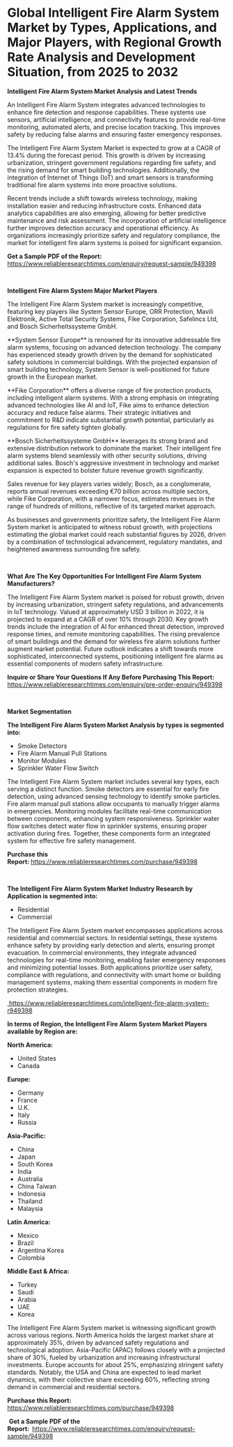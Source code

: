 <p><h1>Global Intelligent Fire Alarm System Market by Types, Applications, and Major Players, with Regional Growth Rate Analysis and Development Situation, from 2025 to 2032</h1></p><p><strong>Intelligent Fire Alarm System Market Analysis and Latest Trends</strong></p>
<p><p>An Intelligent Fire Alarm System integrates advanced technologies to enhance fire detection and response capabilities. These systems use sensors, artificial intelligence, and connectivity features to provide real-time monitoring, automated alerts, and precise location tracking. This improves safety by reducing false alarms and ensuring faster emergency responses.</p><p>The Intelligent Fire Alarm System Market is expected to grow at a CAGR of 13.4% during the forecast period. This growth is driven by increasing urbanization, stringent government regulations regarding fire safety, and the rising demand for smart building technologies. Additionally, the integration of Internet of Things (IoT) and smart sensors is transforming traditional fire alarm systems into more proactive solutions. </p><p>Recent trends include a shift towards wireless technology, making installation easier and reducing infrastructure costs. Enhanced data analytics capabilities are also emerging, allowing for better predictive maintenance and risk assessment. The incorporation of artificial intelligence further improves detection accuracy and operational efficiency. As organizations increasingly prioritize safety and regulatory compliance, the market for intelligent fire alarm systems is poised for significant expansion.</p></p>
<p><strong>Get a Sample PDF of the Report:&nbsp;</strong> <a href="https://www.reliableresearchtimes.com/enquiry/request-sample/949398?utm_campaign=2233&utm_medium=2&utm_source=Github&utm_content=ia&utm_term=18042025&utm_id=intelligent-fire-alarm-system">https://www.reliableresearchtimes.com/enquiry/request-sample/949398</a></p>
<p>&nbsp;</p>
<p><strong>Intelligent Fire Alarm System Major Market Players</strong></p>
<p><p>The Intelligent Fire Alarm System market is increasingly competitive, featuring key players like System Sensor Europe, ORR Protection, Mavili Elektronik, Active Total Security Systems, Fike Corporation, Safelincs Ltd, and Bosch Sicherheitssysteme GmbH. </p><p>**System Sensor Europe** is renowned for its innovative addressable fire alarm systems, focusing on advanced detection technology. The company has experienced steady growth driven by the demand for sophisticated safety solutions in commercial buildings. With the projected expansion of smart building technology, System Sensor is well-positioned for future growth in the European market.</p><p>**Fike Corporation** offers a diverse range of fire protection products, including intelligent alarm systems. With a strong emphasis on integrating advanced technologies like AI and IoT, Fike aims to enhance detection accuracy and reduce false alarms. Their strategic initiatives and commitment to R&D indicate substantial growth potential, particularly as regulations for fire safety tighten globally.</p><p>**Bosch Sicherheitssysteme GmbH** leverages its strong brand and extensive distribution network to dominate the market. Their intelligent fire alarm systems blend seamlessly with other security solutions, driving additional sales. Bosch's aggressive investment in technology and market expansion is expected to bolster future revenue growth significantly.</p><p>Sales revenue for key players varies widely; Bosch, as a conglomerate, reports annual revenues exceeding €70 billion across multiple sectors, while Fike Corporation, with a narrower focus, estimates revenues in the range of hundreds of millions, reflective of its targeted market approach. </p><p>As businesses and governments prioritize safety, the Intelligent Fire Alarm System market is anticipated to witness robust growth, with projections estimating the global market could reach substantial figures by 2026, driven by a combination of technological advancement, regulatory mandates, and heightened awareness surrounding fire safety.</p></p>
<p>&nbsp;</p>
<p><strong>What Are The Key Opportunities For Intelligent Fire Alarm System Manufacturers?</strong></p>
<p><p>The Intelligent Fire Alarm System market is poised for robust growth, driven by increasing urbanization, stringent safety regulations, and advancements in IoT technology. Valued at approximately USD 3 billion in 2022, it is projected to expand at a CAGR of over 10% through 2030. Key growth trends include the integration of AI for enhanced threat detection, improved response times, and remote monitoring capabilities. The rising prevalence of smart buildings and the demand for wireless fire alarm solutions further augment market potential. Future outlook indicates a shift towards more sophisticated, interconnected systems, positioning intelligent fire alarms as essential components of modern safety infrastructure.</p></p>
<p><strong>Inquire or Share Your Questions If Any Before Purchasing This Report:</strong> <a href="https://www.reliableresearchtimes.com/enquiry/pre-order-enquiry/949398?utm_campaign=2233&utm_medium=2&utm_source=Github&utm_content=ia&utm_term=18042025&utm_id=intelligent-fire-alarm-system">https://www.reliableresearchtimes.com/enquiry/pre-order-enquiry/949398</a></p>
<p>&nbsp;</p>
<p><strong>Market Segmentation</strong></p>
<p><strong>The Intelligent Fire Alarm System Market Analysis by types is segmented into:</strong></p>
<p><ul><li>Smoke Detectors</li><li>Fire Alarm Manual Pull Stations</li><li>Monitor Modules</li><li>Sprinkler Water Flow Switch</li></ul></p>
<p><p>The Intelligent Fire Alarm System market includes several key types, each serving a distinct function. Smoke detectors are essential for early fire detection, using advanced sensing technology to identify smoke particles. Fire alarm manual pull stations allow occupants to manually trigger alarms in emergencies. Monitoring modules facilitate real-time communication between components, enhancing system responsiveness. Sprinkler water flow switches detect water flow in sprinkler systems, ensuring proper activation during fires. Together, these components form an integrated system for effective fire safety management.</p></p>
<p><strong>Purchase this Report:&nbsp;</strong><a href="https://www.reliableresearchtimes.com/purchase/949398?utm_campaign=2233&utm_medium=2&utm_source=Github&utm_content=ia&utm_term=18042025&utm_id=intelligent-fire-alarm-system">https://www.reliableresearchtimes.com/purchase/949398</a></p>
<p>&nbsp;</p>
<p><strong>The Intelligent Fire Alarm System Market Industry Research by Application is segmented into:</strong></p>
<p><ul><li>Residential</li><li>Commercial</li></ul></p>
<p><p>The Intelligent Fire Alarm System market encompasses applications across residential and commercial sectors. In residential settings, these systems enhance safety by providing early detection and alerts, ensuring prompt evacuation. In commercial environments, they integrate advanced technologies for real-time monitoring, enabling faster emergency responses and minimizing potential losses. Both applications prioritize user safety, compliance with regulations, and connectivity with smart home or building management systems, making them essential components in modern fire protection strategies.</p></p>
<p><a href="https://www.reliableresearchtimes.com/intelligent-fire-alarm-system-r949398?utm_campaign=2233&utm_medium=2&utm_source=Github&utm_content=ia&utm_term=18042025&utm_id=intelligent-fire-alarm-system">&nbsp;https://www.reliableresearchtimes.com/intelligent-fire-alarm-system-r949398</a></p>
<p><strong>In terms of Region, the Intelligent Fire Alarm System Market Players available by Region are:</strong></p>
<p>
    <p> <strong> North America: </strong>
        <ul>
            <li>United States</li>
            <li>Canada</li>
        </ul>
        </p> 
    <p> <strong> Europe: </strong>
        <ul>
            <li>Germany</li>
            <li>France</li>
            <li>U.K.</li>
            <li>Italy</li>
            <li>Russia</li>
        </ul>
        </p> 
    <p> <strong> Asia-Pacific: </strong>
        <ul>
            <li>China</li>
            <li>Japan</li>
            <li>South Korea</li>
            <li>India</li>
            <li>Australia</li>
            <li>China Taiwan</li>
            <li>Indonesia</li>
            <li>Thailand</li>
            <li>Malaysia</li>
        </ul>
        </p> 
    <p> <strong> Latin America: </strong>
        <ul>
            <li>Mexico</li>
            <li>Brazil</li>
            <li>Argentina Korea</li>
            <li>Colombia</li>
        </ul>
        </p> 
    <p> <strong> Middle East & Africa: </strong>
        <ul>
            <li>Turkey</li>
            <li>Saudi</li>
            <li>Arabia</li>
            <li>UAE</li>
            <li>Korea</li>
        </ul>
    </p>
    </p>
<p><p>The Intelligent Fire Alarm System market is witnessing significant growth across various regions. North America holds the largest market share at approximately 35%, driven by advanced safety regulations and technological adoption. Asia-Pacific (APAC) follows closely with a projected share of 30%, fueled by urbanization and increasing infrastructural investments. Europe accounts for about 25%, emphasizing stringent safety standards. Notably, the USA and China are expected to lead market dynamics, with their collective share exceeding 60%, reflecting strong demand in commercial and residential sectors.</p></p>
<p><strong>Purchase this Report: </strong><a href="https://www.reliableresearchtimes.com/purchase/949398?utm_campaign=2233&utm_medium=2&utm_source=Github&utm_content=ia&utm_term=18042025&utm_id=intelligent-fire-alarm-system">https://www.reliableresearchtimes.com/purchase/949398</a></p>
<p>&nbsp;<strong>Get a Sample PDF of the Report:&nbsp;&nbsp;</strong><a href="https://www.reliableresearchtimes.com/enquiry/request-sample/949398?utm_campaign=2233&utm_medium=2&utm_source=Github&utm_content=ia&utm_term=18042025&utm_id=intelligent-fire-alarm-system">https://www.reliableresearchtimes.com/enquiry/request-sample/949398</a></p>
<p><strong></strong></p>
<p><p></p><p></p><p></p></p>